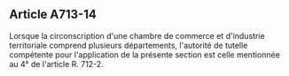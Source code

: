 Article A713-14
----
Lorsque la circonscription d'une chambre de commerce et d'industrie territoriale
comprend plusieurs départements, l'autorité de tutelle compétente pour
l'application de la présente section est celle mentionnée au 4° de l'article R.
712-2.
